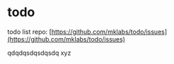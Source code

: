 # todo

todo list repo: [https://github.com/mklabs/todo/issues](https://github.com/mklabs/todo/issues)

qdqdqsdqsdqsdq xyz

